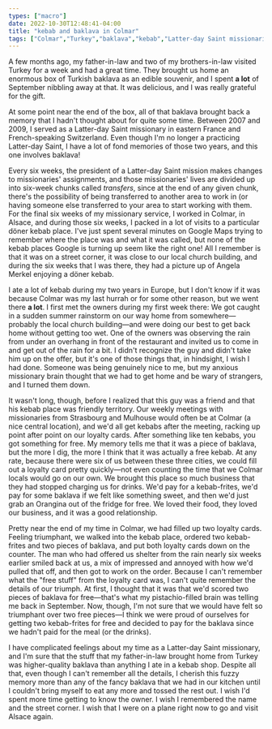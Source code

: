 ```yaml
---
types: ["macro"]
date: 2022-10-30T12:48:41-04:00
title: "kebab and baklava in Colmar"
tags: ["Colmar","Turkey","baklava","kebab","Latter-day Saint missionaries"]
---
```

A few months ago, my father-in-law and two of my brothers-in-law visited Turkey for a week and had a great time. They brought us home an enormous box of Turkish baklava as an edible souvenir, and I spent **a lot** of September nibbling away at that. It was delicious, and I was really grateful for the gift.

At some point near the end of the box, all of that baklava brought back a memory that I hadn't thought about for quite some time. Between 2007 and 2009, I served as a Latter-day Saint missionary in eastern France and French-speaking Switzerland. Even though I'm no longer a practicing Latter-day Saint, I have a lot of fond memories of those two years, and this one involves baklava!

Every six weeks, the president of a Latter-day Saint mission makes changes to missionaries' assignments, and those missionaries' lives are divided up into six-week chunks called *transfers*, since at the end of any given chunk, there's the possibility of being transferred to another area to work in (or having someone else transferred to your area to start working with them. For the final six weeks of my missionary service, I worked in Colmar, in Alsace, and during those six weeks, I packed in a lot of visits to a particular döner kebab place. I've just spent several minutes on Google Maps trying to remember where the place was and what it was called, but none of the kebab places Google is turning up seem like the right one! All I remember is that it was on a street corner, it was close to our local church building, and during the six weeks that I was there, they had a picture up of Angela Merkel enjoying a döner kebab.

I ate a lot of kebab during my two years in Europe, but I don't know if it was because Colmar was my last hurrah or for some other reason, but we went there **a lot**. I first met the owners during my first week there: We got caught in a sudden summer rainstorm on our way home from somewhere—probably the local church building—and were doing our best to get back home without getting too wet. One of the owners was observing the rain from under an overhang in front of the restaurant and invited us to come in and get out of the rain for a bit. I didn't recognize the guy and didn't take him up on the offer, but it's one of those things that, in hindsight, I wish I had done. Someone was being genuinely nice to me, but my anxious missionary brain thought that we had to get home and be wary of strangers, and I turned them down.

It wasn't long, though, before I realized that this guy was a friend and that his kebab place was friendly territory. Our weekly meetings with missionaries from Strasbourg and Mulhouse would often be at Colmar (a nice central location), and we'd all get kebabs after the meeting, racking up point after point on our loyalty cards. After something like ten kebabs, you got something for free. My memory tells me that it was a piece of baklava, but the more I dig, the more I think that it was actually a free kebab. At any rate, because there were six of us between these three cities, we could fill out a loyalty card pretty quickly—not even counting the time that we Colmar locals would go on our own. We brought this place so much business that they had stopped charging us for drinks. We'd pay for a kebab-frites, we'd pay for some baklava if we felt like something sweet, and then we'd just grab an Orangina out of the fridge for free. We loved their food, they loved our business, and it was a good relationship.

Pretty near the end of my time in Colmar, we had filled up two loyalty cards. Feeling triumphant, we walked into the kebab place, ordered two kebab-frites and two pieces of baklava, and put both loyalty cards down on the counter. The man who had offered us shelter from the rain nearly six weeks earlier smiled back at us, a mix of impressed and annoyed with how we'd pulled that off, and then got to work on the order. Because I can't remember what the "free stuff" from the loyalty card was, I can't quite remember the details of our triumph. At first, I thought that it was that we'd scored two pieces of baklava for free—that's what my pistachio-filled brain was telling me back in September. Now, though, I'm not sure that we would have felt so triumphant over two free pieces—I think we were proud of ourselves for getting two kebab-frites for free and decided to pay for the baklava since we hadn't paid for the meal (or the drinks). 

I have complicated feelings about my time as a Latter-day Saint missionary, and I'm sure that the stuff that my father-in-law brought home from Turkey was higher-quality baklava than anything I ate in a kebab shop. Despite all that, even though I can't remember all the details, I cherish this fuzzy memory more than any of the fancy baklava that we had in our kitchen until I couldn't bring myself to eat any more and tossed the rest out. I wish I'd spent more time getting to know the owner. I wish I remembered the name and the street corner. I wish that I were on a plane right now to go and visit Alsace again.

